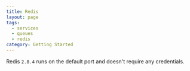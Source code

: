 ```yaml
---
title: Redis
layout: page
tags:
  - services
  - queues
  - redis
category: Getting Started
---
```

Redis `2.8.4` runs on the default port and doesn't require any credentials.
